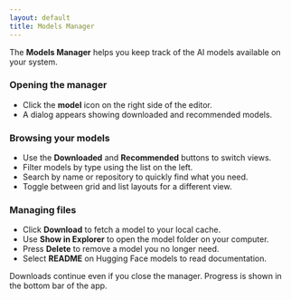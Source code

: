 ```yaml
---
layout: default
title: Models Manager
---
```


The **Models Manager** helps you keep track of the AI models available on your system.

### Opening the manager

- Click the **model** icon on the right side of the editor.
- A dialog appears showing downloaded and recommended models.

### Browsing your models

- Use the **Downloaded** and **Recommended** buttons to switch views.
- Filter models by type using the list on the left.
- Search by name or repository to quickly find what you need.
- Toggle between grid and list layouts for a different view.

### Managing files

- Click **Download** to fetch a model to your local cache.
- Use **Show in Explorer** to open the model folder on your computer.
- Press **Delete** to remove a model you no longer need.
- Select **README** on Hugging Face models to read documentation.

Downloads continue even if you close the manager. Progress is shown in the bottom bar of the app.

